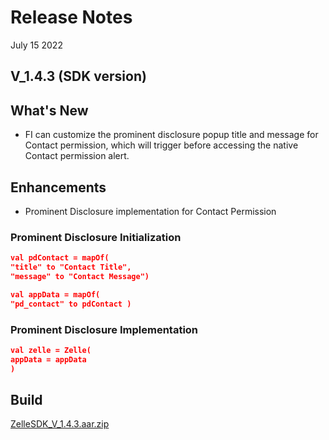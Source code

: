 # Release Notes

July 15 2022

## V_1.4.3 (SDK version)

## What's New

- FI can customize the prominent disclosure popup title and message for Contact permission, which will
  trigger before accessing the native Contact permission alert.

## Enhancements

- Prominent Disclosure implementation for Contact Permission

### Prominent Disclosure Initialization

```json
val pdContact = mapOf(
"title" to "Contact Title",
"message" to "Contact Message")

val appData = mapOf(
"pd_contact" to pdContact )
``` 

### Prominent Disclosure Implementation

```json
val zelle = Zelle(
appData = appData
)
```

## Build

[ZelleSDK_V_1.4.3.aar.zip](https://github.com/Fiserv/zelle-turnkey-solutions/files/11590475/ZelleSDK_V_1.4.3.aar.zip)


